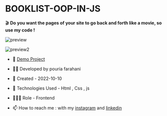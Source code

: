 # BOOKLIST-OOP-IN-JS

🎬 **Do you want the pages of your site to go back and forth like a movie, so use my code !**

![preview](https://user-images.githubusercontent.com/109727844/194907522-52bc529b-a980-4eee-bde8-253042365d8d.jpg)

![preview2](https://user-images.githubusercontent.com/109727844/194908408-694e9ce7-7fdf-4276-92a6-48468ec94d59.jpg)

- 🔗 [Demo Project](https://pouria-farahani-developer.github.io/Timeline/)

- 👨‍💻 Developed by pouria farahani

- 📆 Created - 2022-10-10

- 🤖 Technologies Used - Html , Css , js

- 🕵🏻‍♀️ Role - Frontend

- 📫 How to reach me : with my [instagram](https://www.instagram.com/pouria_farahani_developer) and [linkedin](https://www.linkedin.com/in/pouria-farahani-developer)
